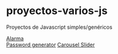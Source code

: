 # proyectos-varios-js
<p>Proyectos de Javascript simples/genéricos</p>
<a href="https://alexbgh1.github.io/proyectos-varios-js/alarm/">Alarma</a><br>
<a hreF="https://alexbgh1.github.io/proyectos-varios-js/password-generator/">Password generator</a>
<a hreF="https://alexbgh1.github.io/proyectos-varios-js/carousel-slider/">Carousel Slider</a>
